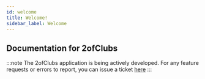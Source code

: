 ```yaml
---
id: welcome
title: Welcome!
sidebar_label: Welcome
---
```


## Documentation for 2ofClubs

:::note
The 2ofClubs application is being actively developed. For any feature requests or errors to report, you can issue a ticket [here](https:/github.com/2-of-clubs)
:::